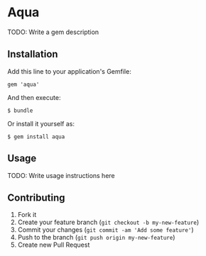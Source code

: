 # Aqua

TODO: Write a gem description

## Installation

Add this line to your application's Gemfile:

    gem 'aqua'

And then execute:

    $ bundle

Or install it yourself as:

    $ gem install aqua

## Usage

TODO: Write usage instructions here

## Contributing

1. Fork it
2. Create your feature branch (`git checkout -b my-new-feature`)
3. Commit your changes (`git commit -am 'Add some feature'`)
4. Push to the branch (`git push origin my-new-feature`)
5. Create new Pull Request
